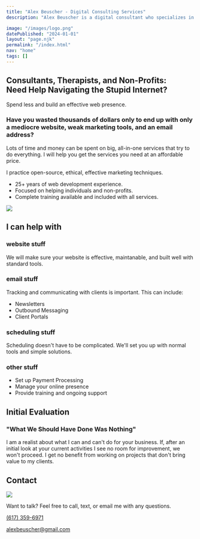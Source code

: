 ```yaml
---
title: "Alex Beuscher - Digital Consulting Services"
description: "Alex Beuscher is a digital consultant who specializes in helping individual consultants, therapists, and non-profit organizations."

image: "/images/logo.png"
datePublished: "2024-01-01"
layout: "page.njk"
permalink: "/index.html"
nav: "home"
tags: []
---
```


<section class="hero-section">
<div class="summary-content">

# Consultants, Therapists, and Non-Profits: <br> Need Help Navigating the Stupid Internet?

Spend less and build an effective web presence.

### Have you wasted thousands of dollars only to end up with only a mediocre website, weak marketing tools, and an email address?

Lots of time and money can be spent on big, all-in-one services that try to do everything. I will help you get the services you need at an affordable price.

I practice open-source, ethical, effective marketing techniques.

<div class="feature-list">

- 25+ years of web development experience.
- Focused on helping individuals and non-profits.
- Complete training available and included with all services.

</div>

</div>
<div class="headshot"><img src="images/littleal.jpg"/></div>
</section>

<section>

## I can help with

<div class="al-grid">
<div class="grid-item">

<h3 class="icon-header"><span class="icon code"></span>website stuff</h3>

We will make sure your website is effective, maintanable, and built well with standard tools.

</div>
<div class="grid-item">

<h3 class="icon-header"><span class="icon envelope"></span>email stuff</h3>

Tracking and communicating with clients is important. This can include:

- Newsletters
- Outbound Messaging
- Client Portals

</div>

<div class="grid-item">

<h3 class="icon-header"><span class="icon calendar"></span>scheduling stuff</h3>

Scheduling doesn't have to be complicated. We'll set you up with normal tools and simple solutions.

</div>
<div class="grid-item">

<h3 class="icon-header"><span class="icon settings"></span>other stuff</h3>

- Set up Payment Processing
- Manage your online presence
- Provide training and ongoing support

</div>
</div>

</section>

<section>

## Initial Evaluation

### "What We Should Have Done Was Nothing"

I am a realist about what I can and can't do for your business. If, after an initial look at your current activities I see no room for improvement, we won't proceed. I get no benefit from working on projects that don't bring value to my clients.

</section>
<section>

## Contact

<div class="larry-grid">
<div><img src="images/fort-larry.jpg" /></div>
<div>

Want to talk? Feel free to call, text, or email me with any questions.

<a href="tel:6173596971">(617) 359-6971</a>

<a href="mailto:alexbeuscher@gmail.com">alexbeuscher@gmail.com</a>

</div>

</section>
